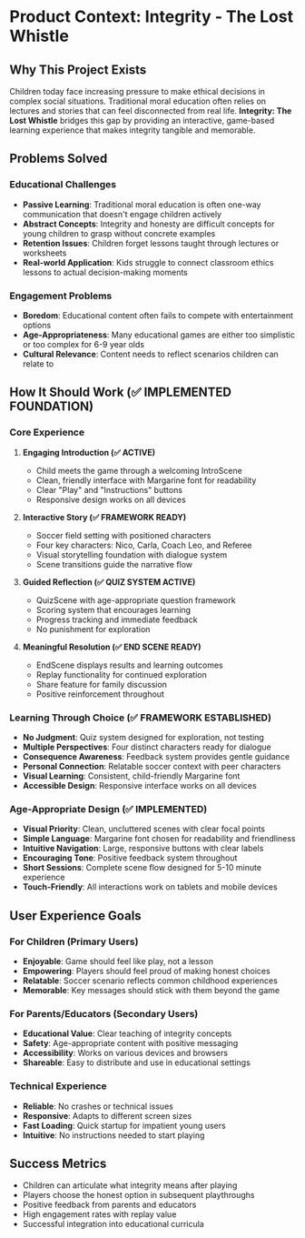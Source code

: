 # Product Context: Integrity - The Lost Whistle

## Why This Project Exists

Children today face increasing pressure to make ethical decisions in complex social situations. Traditional moral education often relies on lectures and stories that can feel disconnected from real life. **Integrity: The Lost Whistle** bridges this gap by providing an interactive, game-based learning experience that makes integrity tangible and memorable.

## Problems Solved

### Educational Challenges

- **Passive Learning**: Traditional moral education is often one-way communication that doesn't engage children actively
- **Abstract Concepts**: Integrity and honesty are difficult concepts for young children to grasp without concrete examples
- **Retention Issues**: Children forget lessons taught through lectures or worksheets
- **Real-world Application**: Kids struggle to connect classroom ethics lessons to actual decision-making moments

### Engagement Problems

- **Boredom**: Educational content often fails to compete with entertainment options
- **Age-Appropriateness**: Many educational games are either too simplistic or too complex for 6-9 year olds
- **Cultural Relevance**: Content needs to reflect scenarios children can relate to

## How It Should Work (✅ IMPLEMENTED FOUNDATION)

### Core Experience

1. **Engaging Introduction (✅ ACTIVE)**
   - Child meets the game through a welcoming IntroScene
   - Clean, friendly interface with Margarine font for readability
   - Clear "Play" and "Instructions" buttons
   - Responsive design works on all devices

2. **Interactive Story (✅ FRAMEWORK READY)**
   - Soccer field setting with positioned characters
   - Four key characters: Nico, Carla, Coach Leo, and Referee
   - Visual storytelling foundation with dialogue system
   - Scene transitions guide the narrative flow

3. **Guided Reflection (✅ QUIZ SYSTEM ACTIVE)**
   - QuizScene with age-appropriate question framework
   - Scoring system that encourages learning
   - Progress tracking and immediate feedback
   - No punishment for exploration

4. **Meaningful Resolution (✅ END SCENE READY)**
   - EndScene displays results and learning outcomes
   - Replay functionality for continued exploration
   - Share feature for family discussion
   - Positive reinforcement throughout

### Learning Through Choice (✅ FRAMEWORK ESTABLISHED)

- **No Judgment**: Quiz system designed for exploration, not testing
- **Multiple Perspectives**: Four distinct characters ready for dialogue
- **Consequence Awareness**: Feedback system provides gentle guidance
- **Personal Connection**: Relatable soccer context with peer characters
- **Visual Learning**: Consistent, child-friendly Margarine font
- **Accessible Design**: Responsive interface works on all devices

### Age-Appropriate Design (✅ IMPLEMENTED)

- **Visual Priority**: Clean, uncluttered scenes with clear focal points
- **Simple Language**: Margarine font chosen for readability and friendliness
- **Intuitive Navigation**: Large, responsive buttons with clear labels
- **Encouraging Tone**: Positive feedback system throughout
- **Short Sessions**: Complete scene flow designed for 5-10 minute experience
- **Touch-Friendly**: All interactions work on tablets and mobile devices

## User Experience Goals

### For Children (Primary Users)

- **Enjoyable**: Game should feel like play, not a lesson
- **Empowering**: Players should feel proud of making honest choices
- **Relatable**: Soccer scenario reflects common childhood experiences
- **Memorable**: Key messages should stick with them beyond the game

### For Parents/Educators (Secondary Users)

- **Educational Value**: Clear teaching of integrity concepts
- **Safety**: Age-appropriate content with positive messaging
- **Accessibility**: Works on various devices and browsers
- **Shareable**: Easy to distribute and use in educational settings

### Technical Experience

- **Reliable**: No crashes or technical issues
- **Responsive**: Adapts to different screen sizes
- **Fast Loading**: Quick startup for impatient young users
- **Intuitive**: No instructions needed to start playing

## Success Metrics

- Children can articulate what integrity means after playing
- Players choose the honest option in subsequent playthroughs
- Positive feedback from parents and educators
- High engagement rates with replay value
- Successful integration into educational curricula
